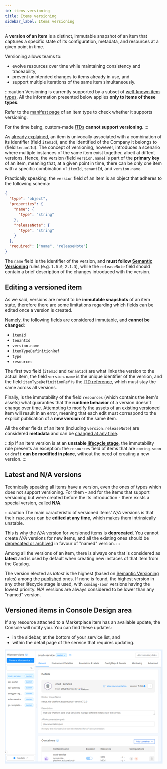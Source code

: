 ```yaml
---
id: items-versioning
title: Items versioning
sidebar_label: Items versioning
---
```


A **version of an item** is a distinct, immutable snapshot of an item that captures a specific state of its configuration, metadata, and resources at a given point in time.

Versioning allows teams to:

- evolve resources over time while maintaining consistency and traceability,
- prevent unintended changes to items already in use, and
- support multiple iterations of the same item simultaneously.

:::caution
Versioning is currently supported by a subset of [well-known item types](./10_items-types.md#well-known-itds). All the information presented below applies **only to items of these types**.

Refer to the [manifest page](../manifests/overview.md) of an item type to check whether it supports versioning.

For the time being, custom-made [ITDs](./10_items-types.md) **cannot support versioning**.
:::

As [already explained][items-data-structure], an item is univocally associated with a combination of its identifier (field `itemId`), and the identified of the Company it belongs to (field `tenantId`). The concept of versioning, however, introduces a scenario where multiple instances of the same item exist together, albeit at diffent versions. Hence, the version (field `version.name`) is part of the **primary key** of an item, meaning that, at a given point in time, there can be only one item with a specific combination of `itemId`, `tenantId`, and `version.name`.

Practically speaking, the `version` field of an item is an object that adheres to the following schema:

```json
{
  "type": "object",
  "properties": {
    "name": {
      "type": "string"
    },
    "releaseNote": {
      "type": "string"
    }
  },
  "required": ["name", "releaseNote"]
}
```

The `name` field is the identifier of the version, and **must follow [Semantic Versioning](https://semver.org/)** rules (e.g. `1.0.0`, `2.1.3`), while the `releaseNote` field should contain a brief description of the changes introduced with the version.

## Editing a versioned item

As we said, versions are meant to be **immutable snapshots** of an item state, therefore there are some limitations regarding which fields can be edited once a version is created.

Namely, the following fields are considered immutable, and **cannot be changed**:

- `itemId`
- `tenantId`
- `version.name`
- `itemTypeDefinitionRef`
- `type`
- `resources`

The first two field (`itemId` and `tenantId`) are what links the version to the actual item, the field `version.name` is the unique identifier of the version, and the field `itemTypeDefinitionRef` is the [ITD reference][items-type], which must stay the same across all versions. 

Finally, is the immutability of the field `resources` (which contains the item's assets) what guaranties that the **runtime behavior** of a version doesn't change over time. Attempting to modify the assets of an existing versioned item will result in an error, meaning that each edit must correspond to the explicit publication of a **new version** of the same item.

All the other fields of an item (including `version.releaseNote`) are considered **metadata** and can be [changed at any time][items-management].

:::tip
If an item version is at an **unstable [lifecycle stage][items-lifecycle]**, the immutability rule presents an exception: the `resources` field of items that are `coming-soon` or `draft` **can be modified in place**, without the need of creating a new version.
:::

## Latest and N/A versions

Technically speaking all items have a version, even the ones of types which does not support versioning. For them - and for the items that support versioning but were created before the its introduction - there exists a special version, called **N/A**.

:::caution
The main caracteristic of versioned items' *N/A* versions is that their `resources` can be **[edited](#editing-a-versioned-item) at any time**, which makes them intrinsically unstable.

This is why the *N/A* version for versioned items is **deprecated**. You cannot create *N/A* versions for new items, and all the existing ones should be [deprecated or archived][items-lifecycle] in favour of "named" version.
:::

Among all the versions of an item, there is always one that is considered as **latest** and is used by default when creating new instaces of that item from the Catalog.

The version elected as *latest* is the highest (based on [Semantic Versioning](https://semver.org/) rules) among the [published][items-lifecycle] ones. If none is found, the highest version in any other lifecycle stage is used, with `coming-soon` versions having the lowest priority. *N/A* versions are always considered to be lower than any "named" version.

## Versioned items in Console Design area

If any resource attached to a Marketplace item has an available update, the Console will notify you. You can find these updates:

- in the sidebar, at the bottom of your service list, and
- within the detail page of the service that requires updating.

 ![Design page with notifications of new Marketplace versions](./img/versions_notifications.png)

[items-data-structure]: ./05_items-data-structure.md
[items-type]: ./10_items-types.md
[items-lifecycle]: ./30_items-lifecycle.md
[items-management]: ../management/overview.md
